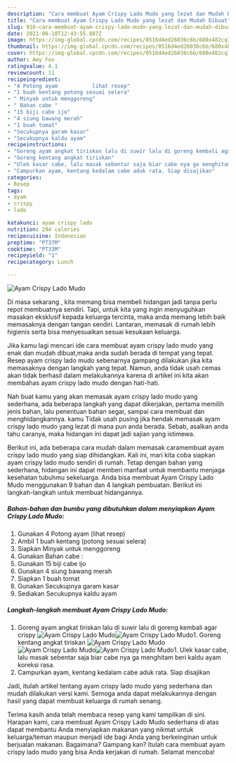 ```yaml
---
description: "Cara membuat Ayam Crispy Lado Mudo yang lezat dan Mudah Dibuat"
title: "Cara membuat Ayam Crispy Lado Mudo yang lezat dan Mudah Dibuat"
slug: 916-cara-membuat-ayam-crispy-lado-mudo-yang-lezat-dan-mudah-dibuat
date: 2021-06-18T12:43:55.887Z
image: https://img-global.cpcdn.com/recipes/0516d4ed26036c6b/680x482cq70/ayam-crispy-lado-mudo-foto-resep-utama.jpg
thumbnail: https://img-global.cpcdn.com/recipes/0516d4ed26036c6b/680x482cq70/ayam-crispy-lado-mudo-foto-resep-utama.jpg
cover: https://img-global.cpcdn.com/recipes/0516d4ed26036c6b/680x482cq70/ayam-crispy-lado-mudo-foto-resep-utama.jpg
author: Amy Fox
ratingvalue: 4.1
reviewcount: 11
recipeingredient:
- "4 Potong ayam           lihat resep"
- "1 buah kentang potong sesuai selera"
- " Minyak untuk menggoreng"
- " Bahan cabe "
- "15 biji cabe ijo"
- "4 siung bawang merah"
- "1 buah tomat"
- "Secukupnya garam kasar"
- "Secukupnya kaldu ayam"
recipeinstructions:
- "Goreng ayam angkat tiriskan lalu di suwir lalu di goreng kembali agar crispy"
- "Goreng kentang angkat tiriskan"
- "Ulek kasar cabe, lalu masak sebentar saja biar cabe nya ga menghitam beri kaldu ayam koreksi rasa."
- "Campurkan ayam, kentang kedalam cabe aduk rata. Siap disajikan"
categories:
- Resep
tags:
- ayam
- crispy
- lado

katakunci: ayam crispy lado 
nutrition: 294 calories
recipecuisine: Indonesian
preptime: "PT37M"
cooktime: "PT33M"
recipeyield: "1"
recipecategory: Lunch

---
```



![Ayam Crispy Lado Mudo](https://img-global.cpcdn.com/recipes/0516d4ed26036c6b/680x482cq70/ayam-crispy-lado-mudo-foto-resep-utama.jpg)

Di masa  sekarang , kita memang bisa membeli hidangan jadi tanpa perlu repot membuatnya sendiri. Tapi, untuk kita yang ingin menyuguhkan masakan eksklusif kepada keluarga tercinta, maka anda memang lebih baik memasaknya dengan tangan sendiri. Lantaran, memasak di rumah lebih higienis serta bisa menyesuaikan sesuai kesukaan keluarga.

Jika kamu lagi mencari ide cara membuat ayam crispy lado mudo yang enak dan mudah dibuat,maka anda sudah berada di tempat yang tepat. Resep ayam crispy lado mudo  sebenarnya gampang dilakukan jika kita memasaknya dengan langkah yang tepat. Namun, anda tidak usah cemas akan tidak berhasil dalam melakukannya 
karena di artikel ini kita akan membahas ayam crispy lado mudo dengan hati-hati.  



Nah buat kamu yang akan memasak ayam crispy lado mudo yang sederhana, ada beberapa langkah yang dapat dikerjakan, pertama memilih jenis bahan, lalu penentuan bahan segar, sampai cara membuat dan menghidangkannya. kamu Tidak usah pusing jika hendak memasak ayam crispy lado mudo yang lezat di mana pun anda berada. Sebab, asalkan anda  tahu caranya, maka hidangan ini dapat jadi sajian yang istimewa.

Berikut ini, ada beberapa cara mudah dalam memasak caramembuat ayam crispy lado mudo yang siap dihidangkan. Kali ini, mari kita coba siapkan ayam crispy lado mudo sendiri di rumah. Tetap dengan bahan yang sederhana, hidangan ini dapat memberi manfaat untuk membantu menjaga kesehatan tubuhmu sekeluarga. Anda bisa membuat Ayam Crispy Lado Mudo menggunakan 9 bahan dan 4 langkah pembuatan. Berikut ini langkah-langkah untuk membuat hidangannya.

<!--inarticleads1-->

##### Bahan-bahan dan bumbu yang dibutuhkan dalam menyiapkan Ayam Crispy Lado Mudo:

1. Gunakan 4 Potong ayam           (lihat resep)
1. Ambil 1 buah kentang (potong sesuai selera)
1. Siapkan  Minyak untuk menggoreng
1. Gunakan  Bahan cabe :
1. Gunakan 15 biji cabe ijo
1. Gunakan 4 siung bawang merah
1. Siapkan 1 buah tomat
1. Gunakan Secukupnya garam kasar
1. Sediakan Secukupnya kaldu ayam




<!--inarticleads2-->

##### Langkah-langkah membuat Ayam Crispy Lado Mudo:

1. Goreng ayam angkat tiriskan lalu di suwir lalu di goreng kembali agar crispy
<img src="https://img-global.cpcdn.com/steps/cb0c52037723176f/160x128cq70/ayam-crispy-lado-mudo-langkah-memasak-1-foto.jpg" alt="Ayam Crispy Lado Mudo"><img src="https://img-global.cpcdn.com/steps/857761f6f6457b5e/160x128cq70/ayam-crispy-lado-mudo-langkah-memasak-1-foto.jpg" alt="Ayam Crispy Lado Mudo">1. Goreng kentang angkat tiriskan
<img src="https://img-global.cpcdn.com/steps/32c64e554fe53215/160x128cq70/ayam-crispy-lado-mudo-langkah-memasak-2-foto.jpg" alt="Ayam Crispy Lado Mudo"><img src="https://img-global.cpcdn.com/steps/7db287ddafed02aa/160x128cq70/ayam-crispy-lado-mudo-langkah-memasak-2-foto.jpg" alt="Ayam Crispy Lado Mudo"><img src="https://img-global.cpcdn.com/steps/4a1e399b86e5e51f/160x128cq70/ayam-crispy-lado-mudo-langkah-memasak-2-foto.jpg" alt="Ayam Crispy Lado Mudo">1. Ulek kasar cabe, lalu masak sebentar saja biar cabe nya ga menghitam beri kaldu ayam koreksi rasa.
1. Campurkan ayam, kentang kedalam cabe aduk rata. Siap disajikan




Jadi, itulah artikel tentang  ayam crispy lado mudo  yang sederhana dan mudah dilakukan versi kami. Semoga anda dapat melakukannya dengan hasil yang dapat membuat keluarga di rumah senang. 

Terima kasih anda telah membaca resep yang kami tampilkan di sini. Harapan kami, cara membuat  Ayam Crispy Lado Mudo sederhana di atas dapat membantu Anda menyiapkan makanan yang nikmat untuk keluarga/teman maupun menjadi ide bagi Anda yang berkeinginan untuk berjualan makanan. Bagaimana? Gampang kan? Itulah cara membuat ayam crispy lado mudo yang bisa Anda kerjakan di rumah. Selamat mencoba!

